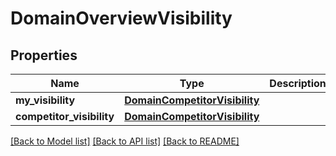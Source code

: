 # DomainOverviewVisibility

## Properties
Name | Type | Description | Notes
------------ | ------------- | ------------- | -------------
**my_visibility** | [**DomainCompetitorVisibility**](DomainCompetitorVisibility.md) |  | [optional] 
**competitor_visibility** | [**DomainCompetitorVisibility**](DomainCompetitorVisibility.md) |  | [optional] 

[[Back to Model list]](../README.md#documentation-for-models) [[Back to API list]](../README.md#documentation-for-api-endpoints) [[Back to README]](../README.md)

